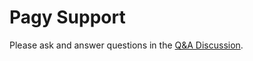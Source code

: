 # Pagy Support

Please ask and answer questions in the [Q&A Discussion](https://github.com/ddnexus/pagy/discussions/categories/q-a).
